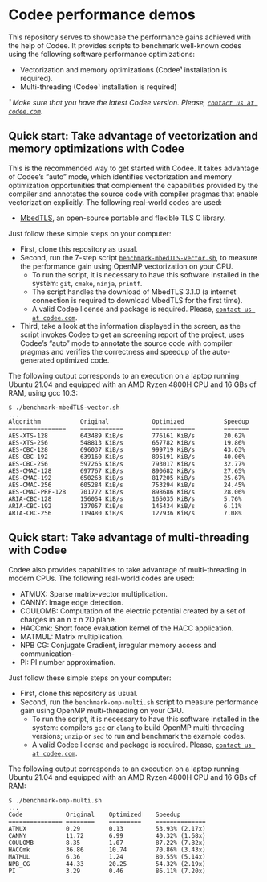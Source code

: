 # Codee performance demos

This repository serves to showcase the performance gains achieved with the help of Codee. It provides scripts to benchmark well-known codes using the following software performance optimizations:
* Vectorization and memory optimizations (Codee¹ installation is required).
* Multi-threading (Codee¹ installation is required)

*¹ Make sure that you have the latest Codee version. Please, [`contact us at codee.com`](https://www.codee.com/contact-us/).*

## Quick start: Take advantage of vectorization and memory optimizations with Codee
This is the recommended way to get started with Codee. It takes advantage of Codee’s “auto” mode, which identifies vectorization and memory optimization opportunities that complement the capabilities provided by the compiler and annotates the source code with compiler pragmas that enable vectorization explicitly. The following real-world codes are used:
* [MbedTLS](https://tls.mbed.org/), an open-source portable and flexible TLS C library.

Just follow these simple steps on your computer:
* First, clone this repository as usual.
* Second, run the 7-step script [`benchmark-mbedTLS-vector.sh`](benchmark-mbedTLS-vector.sh), to measure the performance gain using OpenMP vectorization on your CPU.
  * To run the script, it is necessary to have this software installed in the system: `git`, `cmake`, `ninja`, `printf`.
  * The script handles the download of MbedTLS 3.1.0 (a internet connection is required to download MbedTLS for the first time).
  * A valid Codee license and package is required. Please, [`contact us at codee.com`](https://www.codee.com/contact-us/).
* Third, take a look at the information displayed in the screen, as the script invokes Codee to get an screening report of the project, uses Codee’s “auto” mode to annotate the source code with compiler pragmas and verifies the correctness and speedup of the auto-generated optimized code.

The following output corresponds to an execution on a laptop running Ubuntu 21.04 and equipped with an AMD Ryzen 4800H CPU and 16 GBs of RAM, using gcc 10.3:

```
$ ./benchmark-mbedTLS-vector.sh
...
Algorithm           Original            Optimized           Speedup             
================    ============        ============        =======             
AES-XTS-128         643489 KiB/s        776161 KiB/s        20.62%
AES-XTS-256         548813 KiB/s        657782 KiB/s        19.86%
AES-CBC-128         696037 KiB/s        999719 KiB/s        43.63%
AES-CBC-192         639160 KiB/s        895191 KiB/s        40.06%
AES-CBC-256         597265 KiB/s        793017 KiB/s        32.77%
AES-CMAC-128        697767 KiB/s        890682 KiB/s        27.65%
AES-CMAC-192        650263 KiB/s        817205 KiB/s        25.67%
AES-CMAC-256        605284 KiB/s        753294 KiB/s        24.45%
AES-CMAC-PRF-128    701772 KiB/s        898686 KiB/s        28.06%
ARIA-CBC-128        156054 KiB/s        165035 KiB/s        5.76%
ARIA-CBC-192        137057 KiB/s        145434 KiB/s        6.11%
ARIA-CBC-256        119480 KiB/s        127936 KiB/s        7.08%
```


## Quick start: Take advantage of multi-threading with Codee
Codee also provides capabilities to take advantage of multi-threading in modern CPUs. The following real-world codes are used:
* ATMUX: Sparse matrix-vector multiplication.
* CANNY: Image edge detection.
* COULOMB: Computation of the electric potential created by a set of charges in an n x n 2D plane.
* HACCmk: Short force evaluation kernel of the HACC application.
* MATMUL: Matrix multiplication.
* NPB CG: Conjugate Gradient, irregular memory access and communication-
* PI: PI number approximation.

Just follow these simple steps on your computer:
* First, clone this repository as usual.
* Second, run the `benchmark-omp-multi.sh` script to measure performance gain using OpenMP multi-threading on your CPU.
  * To run the script, it is necessary to have this software installed in the system: compilers `gcc` or `clang` to build OpenMP multi-threading versions; `unzip` or `sed` to run and benchmark the example codes.
  * A valid Codee license and package is required. Please, [`contact us at codee.com`](https://www.codee.com/contact-us/).

The following output corresponds to an execution on a laptop running Ubuntu 21.04 and equipped with an AMD Ryzen 4800H CPU and 16 GBs of RAM:

```
$ ./benchmark-omp-multi.sh
...
Code           	Original    Optimized    Speedup
===============	========    =========    ==============
ATMUX           0.29        0.13         53.93% (2.17x)
CANNY           11.72       6.99         40.32% (1.68x)
COULOMB         8.35        1.07         87.22% (7.82x)
HACCmk          36.86       10.74        70.86% (3.43x)
MATMUL          6.36        1.24         80.55% (5.14x)
NPB_CG          44.33       20.25        54.32% (2.19x)
PI              3.29        0.46         86.11% (7.20x)
```
